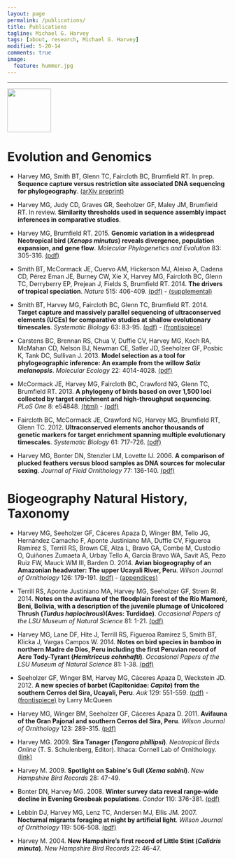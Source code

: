 ```yaml
---
layout: page
permalink: /publications/
title: Publications
tagline: Michael G. Harvey
tags: [about, research, Michael G. Harvey]
modified: 5-20-14
comments: true
image:
  feature: hummer.jpg
---
```


***

<a href="http://scholar.google.com/citations?hl=en&user=vV6SsisAAAAJ" target="_blank"><img src="http://mgharvey.github.io/images/scholar_logo_md_2011.gif" width="100" /></a>

# Evolution and Genomics

* Harvey MG, Smith BT, Glenn TC, Faircloth BC, Brumfield RT. In prep. **Sequence capture versus restriction site associated DNA sequencing for phylogeography**. <a href="http://arxiv.org/abs/1312.6439" target="_blank">(arXiv preprint)</a>

* Harvey MG, Judy CD, Graves GR, Seeholzer GF, Maley JM, Brumfield RT. In review. **Similarity thresholds used in sequence assembly impact inferences in comparative studies**.

* Harvey MG, Brumfield RT. 2015. **Genomic variation in a widespread Neotropical bird (*Xenops minutus*) reveals divergence, population expansion, and gene flow**. *Molecular Phylogenetics and Evolution* 83: 305-316. <a href="http://mgharvey.github.io/docs/HarveyBrumfield2014.pdf" target="_blank">(pdf)</a> 

* Smith BT, McCormack JE, Cuervo AM, Hickerson MJ, Aleixo A, Cadena CD, Pérez Eman JE, Burney CW, Xie X, Harvey MG, Faircloth BC, Glenn TC, Derryberry EP, Prejean J, Fields S, Brumfield RT. 2014. **The drivers of tropical speciation**. *Nature* 515: 406-409. <a href="http://mgharvey.github.io/docs/Smithetal2014b.pdf" target="_blank">(pdf)</a> - <a href="http://mgharvey.github.io/docs/Smithetal2014b_supplemental.pdf" target="_blank">(supplemental)</a>

* Smith BT, Harvey MG, Faircloth BC, Glenn TC, Brumfield RT. 2014. **Target capture and massively parallel sequencing of ultraconserved elements (UCEs) for comparative studies at shallow evolutionary timescales**. *Systematic Biology* 63: 83-95. <a href="http://mgharvey.github.io/docs/Smithetal2014.pdf" target="_blank">(pdf)</a> - <a href="http://mgharvey.github.io/docs/SysBio_cover.pdf" target="_blank">(frontispiece)</a>

* Carstens BC, Brennan RS, Chua V, Duffie CV, Harvey MG, Koch RA, McMahan CD, Nelson BJ, Newman CE, Satler JD, Seeholzer GF, Posbic K, Tank DC, Sullivan J. 2013. **Model selection as a tool for phylogeographic inference: An example from the willow *Salix melanopsis***. *Molecular Ecology* 22: 4014-4028. <a href="http://mgharvey.github.io/docs/Carstensetal2013.pdf" target="_blank">(pdf)</a>

* McCormack JE, Harvey MG, Faircloth BC, Crawford NG, Glenn TC, Brumfield RT. 2013. **A phylogeny of birds based on over 1,500 loci collected by target enrichment and high-throughput sequencing**. *PLoS One* 8: e54848. <a href="http://www.plosone.org/article/info%3Adoi%2F10.1371%2Fjournal.pone.0054848" target="_blank">(html)</a> - <a href="http://mgharvey.github.io/docs/McCormacketal2013.pdf" target="_blank">(pdf)</a>

* Faircloth BC, McCormack JE, Crawford NG, Harvey MG, Brumfield RT, Glenn TC. 2012. **Ultraconserved elements anchor thousands of genetic markers for target enrichment spanning multiple evolutionary timescales**. *Systematic Biology* 61: 717-726. <a href="http://mgharvey.github.io/docs/Fairclothetal2012.pdf" target="_blank">(pdf)</a>

* Harvey MG, Bonter DN, Stenzler LM, Lovette IJ. 2006. **A comparison of plucked feathers versus blood samples as DNA sources for molecular sexing**. *Journal of Field Ornithology* 77: 136-140. <a href="http://mgharvey.github.io/docs/Harveyetal2006.pdf" target="_blank">(pdf)</a>

# Biogeography Natural History, Taxonomy 

* Harvey MG, Seeholzer GF, Cáceres Apaza D, Winger BM, Tello JG, Hernández Camacho F, Aponte Justiniano MA, Duffie CV, Figueroa Ramírez S, Terrill RS, Brown CE, Alza L, Bravo GA, Combe M, Custodio O, Quiñones Zumaeta A, Urbay Tello A, Garcia Bravo WA, Savit AS, Pezo Ruiz FW, Mauck WM III, Barden O. 2014. **Avian biogeography of an Amazonian headwater: The upper Ucayali River, Peru**. *Wilson Journal of Ornithology* 126: 179-191. <a href="http://mgharvey.github.io/docs/Harveyetal2014b.pdf" target="_blank">(pdf)</a> - <a href="http://mgharvey.github.io/docs/13-135_appendices.docx" target="_blank">(appendices)</a>

* Terrill RS, Aponte Justiniano MA, Harvey MG, Seeholzer GF, Strem RI. 2014. **Notes on the avifauna of the floodplain forest of the Río Mamoré, Beni, Bolivia, with a description of the juvenile plumage of Unicolored Thrush (*Turdus haplochrous*)(Aves: Turdidae)**. *Occasional Papers of the LSU Museum of Natural Science* 81: 1-21. <a href="http://mgharvey.github.io/docs/Terrilletal2014.pdf" target="_blank">(pdf)</a>

* Harvey MG, Lane DF, Hite J, Terrill RS, Figueroa Ramírez S, Smith BT, Klicka J, Vargas Campos W. 2014. **Notes on bird species in bamboo in northern Madre de Dios, Peru including the first Peruvian record of Acre Tody-Tyrant (*Hemitriccus cohnhafti*)**. *Occasional Papers of the LSU Museum of Natural Science* 81: 1-38. <a href="http://mgharvey.github.io/docs/Harveyetal2014a.pdf" target="_blank">(pdf)</a>

* Seeholzer GF, Winger BM, Harvey MG, Cáceres Apaza D, Weckstein JD. 2012. **A new species of barbet (Capitonidae: *Capito*) from the southern Cerros del Sira, Ucayali, Peru**. *Auk* 129: 551-559. <a href="http://mgharvey.github.io/docs/Seeholzeretal2012.pdf" target="_blank">(pdf)</a> - <a href="http://mgharvey.github.io/docs/Auk129_cover.pdf" target="_blank">(frontispiece)</a> by Larry McQueen

* Harvey MG, Winger BM, Seeholzer GF, Cáceres Apaza D. 2011. **Avifauna of the Gran Pajonal and southern Cerros del Sira, Peru**. *Wilson Journal of Ornithology* 123: 289-315. <a href="http://mgharvey.github.io/docs/Harveyetal2011.pdf" target="_blank">(pdf)</a>

* Harvey MG. 2009. **Sira Tanager (*Tangara phillipsi*)**. *Neotropical Birds Online* (T. S. Schulenberg, Editor). Ithaca: Cornell Lab of Ornithology. <a href="http://neotropical.birds.cornell.edu/portal/species/overview?p_p_spp=606796" target="_blank">(link)</a>

* Harvey M. 2009. **Spotlight on Sabine's Gull (*Xema sabini*)**. *New Hampshire Bird Records* 28: 47-49.

* Bonter DN, Harvey MG. 2008. **Winter survey data reveal range-wide decline in Evening Grosbeak populations**. *Condor* 110: 376-381. <a href="http://mgharvey.github.io/docs/BonterHarvey2008.pdf" target="_blank">(pdf)</a>

* Lebbin DJ, Harvey MG, Lenz TC, Andersen MJ, Ellis JM. 2007. **Nocturnal migrants foraging at night by artificial light**. *Wilson Journal of Ornithology* 119: 506-508. <a href="http://mgharvey.github.io/docs/Lebbinetal2007.pdf" target="_blank">(pdf)</a>

* Harvey M. 2004. **New Hampshire’s first record of Little Stint (*Calidris minuta*)**. *New Hampshire Bird Records* 22: 46-47.